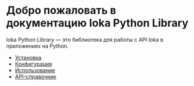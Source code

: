 # Добро пожаловать в документацию Ioka Python Library

Ioka Python Library — это библиотека для работы с API Ioka в приложениях на Python.

- [Установка](installation.md)
- [Конфигурация](configuration.md)
- [Использование](usage.md)
- [API-справочник](api_reference.md)
